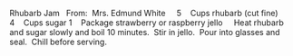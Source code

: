 Rhubarb Jam
 
From:  Mrs. Edmund White
 
 
5    Cups rhubarb (cut fine)
4    Cups sugar
1    Package strawberry or raspberry jello
 
 
Heat rhubarb and sugar slowly and boil 10 minutes.  Stir in jello.  Pour into glasses and seal.  Chill before serving.
